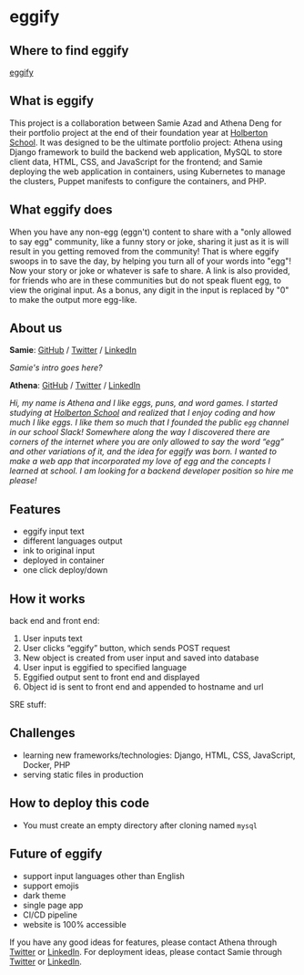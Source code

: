# eggify
## Where to find eggify
[eggify](http://eggventure.online/)

## What is eggify
This project is a collaboration between Samie Azad and Athena Deng for their portfolio project at the end of their foundation year at [Holberton School](https://www.holbertonschool.com/). It was designed to be the ultimate portfolio project: 
Athena using Django framework to build the backend web application, MySQL to store client data, HTML, CSS, and JavaScript for the frontend; 
and Samie deploying the web application in containers, using Kubernetes to manage the clusters, Puppet manifests to configure the containers, and PHP.

## What eggify does
When you have any non-egg (eggn't) content to share with a "only allowed to say egg" community, like a funny story or joke, sharing it just as it is will result in you getting removed from the community! That is where eggify swoops in to save the day, by helping you turn all of your words into "egg"! Now your story or joke or whatever is safe to share. A link is also provided, for friends who are in these communities but do not speak fluent egg, to view the original input. As a bonus, any digit in the input is replaced by "0" to make the output more egg-like.

## About us
**Samie**: [GitHub](https://github.com/sazad44) / [Twitter](https://twitter.com/AzadSamie) / [LinkedIn](https://www.linkedin.com/in/samieazad/)

_Samie's intro goes here?_

**Athena**: [GitHub](https://github.com/ad-egg) / [Twitter](https://twitter.com/CloudyCloak) / [LinkedIn](https://www.linkedin.com/in/ad-egg/)

_Hi, my name is Athena and I like eggs, puns, and word games. I started studying at [Holberton School](https://www.holbertonschool.com/) and realized that I enjoy coding and how much I like eggs. I like them so much that I founded the public `egg` channel in our school Slack! Somewhere along the way I discovered there are corners of the internet where you are only allowed to say the word “egg” and other variations of it, and the idea for eggify was born. I wanted to make a web app that incorporated my love of egg and the concepts I learned at school. I am looking for a backend developer position so hire me please!_

## Features
- eggify input text 
- different languages output
- ink to original input
- deployed in container 
- one click deploy/down

## How it works
back end and front end:

1. User inputs text
2. User clicks “eggify” button, which sends POST request
3. New object is created from user input and saved into database
4. User input is eggified to specified language
5. Eggified output sent to front end and displayed
6. Object id is sent to front end and appended to hostname and url

SRE stuff:


## Challenges
- learning new frameworks/technologies: Django, HTML, CSS, JavaScript, Docker, PHP
- serving static files in production 

## How to deploy this code
* You must create an empty directory after cloning named `mysql`

## Future of eggify
- support input languages other than English
- support emojis
- dark theme
- single page app
- CI/CD pipeline
- website is 100% accessible

If you have any good ideas for features, please contact Athena through [Twitter](https://twitter.com/CloudyCloak) or [LinkedIn](https://www.linkedin.com/in/ad-egg/). For deployment ideas, please contact Samie through [Twitter](https://twitter.com/AzadSamie) or [LinkedIn](https://www.linkedin.com/in/samieazad/).
